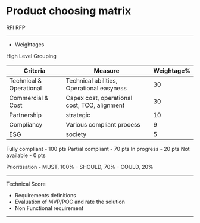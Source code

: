 # Product choosing matrix

RFI
RFP

---
- Weightages

High Level Grouping

| Criteria    | Measure | Weightage%| 
| -------- | ------- |------- |
| Technical & Operational  | Technical abilities, Operational easyness    | 30|
| Commercial & Cost | Capex cost, operational cost, TCO, alignment     | 30|
| Partnership    | strategic   | 10 |
| Compliancy    | Various compliant process   | 9 |
| ESG    | society   | 5 |

Fully compliant  - 100 pts
Partial compliant - 70 pts
In progress - 20 pts
Not available - 0 pts


Prioritisation 
    - MUST, 100%
    - SHOULD, 70%
    - COULD, 20%

---
Technical Score
- Requirements definitions
- Evaluation of MVP/POC and rate the solution
- Non Functional requirement

---

